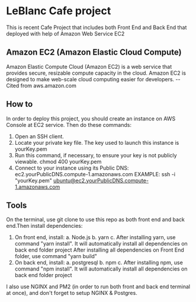 # LeBlanc Cafe project
This is recent Cafe Project that includes both Front End and Back End that deployed with help of Amazon Web Service EC2

## Amazon EC2 (Amazon Elastic Cloud Compute)
Amazon Elastic Compute Cloud (Amazon EC2) is a web service that provides secure, resizable compute capacity in the cloud. Amazon EC2 is designed to make web-scale cloud computing easier for developers. --Cited from aws.amazon.com

## How to
In order to deploy this project, you should create an instance on AWS Console at EC2 service. Then do these commands:
1. Open an SSH client.
2. Locate your private key file. The key used to launch this instance is yourKey.pem
3. Run this command, if necessary, to ensure your key is not publicly viewable.
   chmod 400 yourKey.pem
4. Connect to your instance using its Public DNS:
   ec2.yourPublicDNS.compute-1.amazonaws.com
EXAMPLE:
ssh -i "yourKey.pem" ubuntu@ec2.yourPublicDNS.compute-1.amazonaws.com

## Tools
On the terminal, use git clone to use this repo as both front end and back end.Then install dependencies:
1. On front end, install:
a. Node.js
b. yarn
c. After installing yarn, use command "yarn install". It will automatically install all dependencies on back end folder project
After installing all dependencies on Front End folder, use command "yarn build"
2. On back end, install:
a. postgresql
b. npm
c. After installing npm, use command "npm install". It will automatically install all dependencies on back end folder project
   
I also use NGINX and PM2 (in order to run both front and back end terminal at once), and don't forget to setup NGINX & Postgres.
